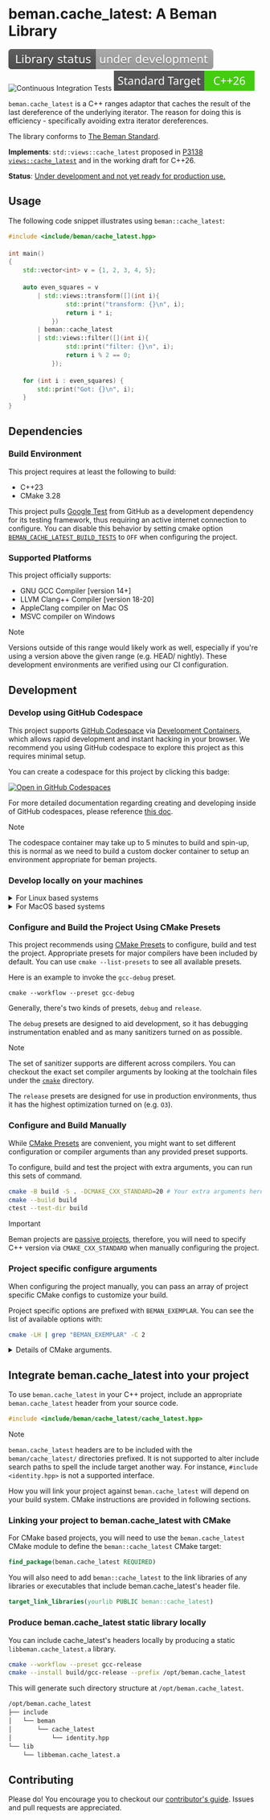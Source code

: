 # beman.cache_latest: A Beman Library

<!--
SPDX-License-Identifier: Apache-2.0 WITH LLVM-exception
-->

<!-- markdownlint-disable-next-line line-length -->
![Library Status](https://raw.githubusercontent.com/bemanproject/beman/refs/heads/main/images/badges/beman_badge-beman_library_under_development.svg) ![Continuous Integration Tests](https://github.com/bemanproject/cache_latest/actions/workflows/ci_tests.yml/badge.svg) ![Standard Target](https://github.com/bemanproject/beman/blob/main/images/badges/cpp26.svg)

<!-- markdownlint-disable-next-line line-length -->
`beman.cache_latest` is a C++ ranges adaptor that caches the result of the last dereference of the underlying iterator. The reason for doing this is efficiency - specifically avoiding extra iterator dereferences.

The library conforms to [The Beman Standard](https://github.com/bemanproject/beman/blob/main/docs/BEMAN_STANDARD.md).

<!-- markdownlint-disable-next-line line-length -->
**Implements**: `std::views::cache_latest` proposed in [P3138 `views::cache_latest`](https://wg21.link/P3138) and in the working draft for C++26.

<!-- markdownlint-disable-next-line line-length -->
**Status**: [Under development and not yet ready for production use.](https://github.com/bemanproject/beman/blob/main/docs/BEMAN_LIBRARY_MATURITY_MODEL.md#under-development-and-not-yet-ready-for-production-use)

## Usage

The following code snippet illustrates using `beman::cache_latest`:

```cpp
#include <include/beman/cache_latest.hpp>

int main()
{
    std::vector<int> v = {1, 2, 3, 4, 5};

    auto even_squares = v
        | std::views::transform([](int i){
                std::print("transform: {}\n", i);
                return i * i;
            })
        | beman::cache_latest
        | std::views::filter([](int i){
                std::print("filter: {}\n", i);
                return i % 2 == 0;
            });

    for (int i : even_squares) {
        std::print("Got: {}\n", i);
    }
}

```

## Dependencies

### Build Environment

This project requires at least the following to build:

* C++23
* CMake 3.28

This project pulls [Google Test](https://github.com/google/googletest)
from GitHub as a development dependency for its testing framework,
thus requiring an active internet connection to configure.
You can disable this behavior by setting cmake option
[`BEMAN_CACHE_LATEST_BUILD_TESTS`](#beman_cache_latest_build_tests) to `OFF`
when configuring the project.

### Supported Platforms

This project officially supports:

* GNU GCC Compiler \[version 14+\]
* LLVM Clang++ Compiler \[version 18-20\]
* AppleClang compiler on Mac OS
* MSVC compiler on Windows

> [!NOTE]
>
> Versions outside of this range would likely work as well,
> especially if you're using a version above the given range
> (e.g. HEAD/ nightly).
> These development environments are verified using our CI configuration.

## Development

### Develop using GitHub Codespace

This project supports [GitHub Codespace](https://github.com/features/codespaces)
via [Development Containers](https://containers.dev/),
which allows rapid development and instant hacking in your browser.
We recommend you using GitHub codespace to explore this project as this
requires minimal setup.

You can create a codespace for this project by clicking this badge:

[![Open in GitHub Codespaces](https://github.com/codespaces/badge.svg)](https://codespaces.new/bemanproject/cache_latest)

For more detailed documentation regarding creating and developing inside of
GitHub codespaces, please reference [this doc](https://docs.github.com/en/codespaces/).

> [!NOTE]
>
> The codespace container may take up to 5 minutes to build and spin-up,
> this is normal as we need to build a custom docker container to setup
> an environment appropriate for beman projects.

### Develop locally on your machines

<details>
<summary> For Linux based systems </summary>

Beman libraries requires [recent versions of CMake](#build-environment),
we advice you download CMake directly from [CMake's website](https://cmake.org/download/)
or install via the [Kitware apt library](https://apt.kitware.com/).

A [supported compiler](#supported-platforms) should be available from your package manager.
Alternatively you could use an install script from official compiler vendors.

Here is an example of how to install the latest stable version of clang
as per [the official LLVM install guide](https://apt.llvm.org/).

```bash
bash -c "$(wget -O - https://apt.llvm.org/llvm.sh)"
```

</details>

<details>
<summary> For MacOS based systems </summary>

Beman libraries require [recent versions of CMake](#build-environment).
You can use [`Homebrew`](https://brew.sh/) to install the latest major version of CMake.

```bash
brew install cmake
```

A [supported compiler](#supported-platforms) is also available from brew.

For example, you can install latest major release of Clang++ compiler as:

```bash
brew install llvm
```

</details>

### Configure and Build the Project Using CMake Presets

This project recommends using [CMake Presets](https://cmake.org/cmake/help/latest/manual/cmake-presets.7.html)
to configure, build and test the project.
Appropriate presets for major compilers have been included by default.
You can use `cmake --list-presets` to see all available presets.

Here is an example to invoke the `gcc-debug` preset.

```shell
cmake --workflow --preset gcc-debug
```

Generally, there's two kinds of presets, `debug` and `release`.

The `debug` presets are designed to aid development, so it has debugging
instrumentation enabled and as many sanitizers turned on as possible.

> [!NOTE]
>
> The set of sanitizer supports are different across compilers.
> You can checkout the exact set compiler arguments by looking at the toolchain
> files under the [`cmake`](cmake/) directory.

The `release` presets are designed for use in production environments,
thus it has the highest optimization turned on (e.g. `O3`).

### Configure and Build Manually

While [CMake Presets](#configure-and-build-the-project-using-cmake-presets) are
convenient, you might want to set different configuration or compiler arguments
than any provided preset supports.

To configure, build and test the project with extra arguments,
you can run this sets of command.

```bash
cmake -B build -S . -DCMAKE_CXX_STANDARD=20 # Your extra arguments here.
cmake --build build
ctest --test-dir build
```

> [!IMPORTANT]
>
> Beman projects are
> [passive projects](https://github.com/bemanproject/beman/blob/main/docs/BEMAN_STANDARD.md#cmake),
> therefore,
> you will need to specify C++ version via `CMAKE_CXX_STANDARD`
> when manually configuring the project.

### Project specific configure arguments

When configuring the project manually,
you can pass an array of project specific CMake configs to customize your build.

Project specific options are prefixed with `BEMAN_EXEMPLAR`.
You can see the list of available options with:

```bash
cmake -LH | grep "BEMAN_EXEMPLAR" -C 2
```

<details>

<summary> Details of CMake arguments. </summary>

#### `BEMAN_CACHE_LATEST_BUILD_TESTS`

Enable building tests and test infrastructure. Default: ON.
Values: { ON, OFF }.

You can configure the project to have this option turned off via:

```bash
cmake -B build -S . -DCMAKE_CXX_STANDARD=20 -DBEMAN_EXEMPLAR_BUILD_TESTS=OFF
```

> [!TIP]
> Because this project requires Google Tests as part of its development
> dependency,
> disable building tests avoids the project from pulling Google Tests from
> GitHub.

#### `BEMAN_CACHE_LATEST_BUILD_EXAMPLES`

Enable building examples. Default: ON. Values: { ON, OFF }.

</details>

## Integrate beman.cache_latest into your project

To use `beman.cache_latest` in your C++ project,
include an appropriate `beman.cache_latest` header from your source code.

```c++
#include <include/beman/cache_latest/cache_latest.hpp>
```

> [!NOTE]
>
> `beman.cache_latest` headers are to be included with the `beman/cache_latest/` directories prefixed.
> It is not supported to alter include search paths to spell the include target another way. For instance,
> `#include <identity.hpp>` is not a supported interface.

How you will link your project against `beman.cache_latest` will depend on your build system.
CMake instructions are provided in following sections.

### Linking your project to beman.cache_latest with CMake

For CMake based projects,
you will need to use the `beman.cache_latest` CMake module
to define the `beman::cache_latest` CMake target:

```cmake
find_package(beman.cache_latest REQUIRED)
```

You will also need to add `beman::cache_latest` to the link libraries of
any libraries or executables that include beman.cache_latest's header file.

```cmake
target_link_libraries(yourlib PUBLIC beman::cache_latest)
```

### Produce beman.cache_latest static library locally

You can include cache_latest's headers locally
by producing a static `libbeman.cache_latest.a` library.

```bash
cmake --workflow --preset gcc-release
cmake --install build/gcc-release --prefix /opt/beman.cache_latest
```

This will generate such directory structure at `/opt/beman.cache_latest`.

```txt
/opt/beman.cache_latest
├── include
│   └── beman
│       └── cache_latest
│           └── identity.hpp
└── lib
    └── libbeman.cache_latest.a
```

## Contributing

Please do!
You encourage you to checkout our [contributor's guide](docs/README.md).
Issues and pull requests are appreciated.
